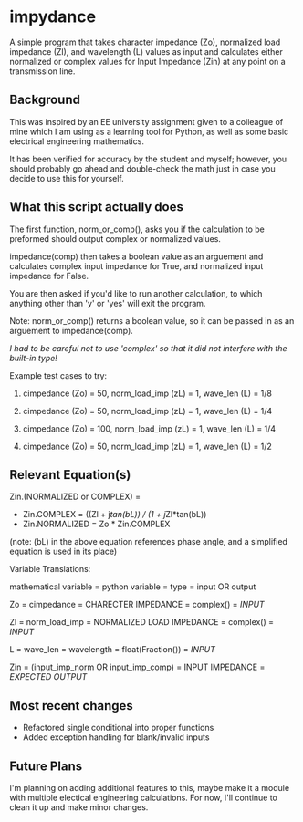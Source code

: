 impydance
==========

A simple program that takes character impedance (Zo), normalized load impedance (Zl), and wavelength (L) values as input and calculates either normalized or complex values for Input Impedance (Zin) at any point on a transmission line.

Background
----------

This was inspired by an EE university assignment given to a colleague of mine which I am using as a learning tool for Python, as well as some basic electrical engineering mathematics.

It has been verified for accuracy by the student and myself; however, you should probably go ahead and double-check the math just in case you decide to use this for yourself.


What this script actually does
------------------------------

The first function, norm_or_comp(), asks you if the calculation to be preformed should output complex or normalized values.

impedance(comp) then takes a boolean value as an arguement and calculates complex input impedance for True, and normalized input impedance for False. 

You are then asked if you'd like to run another calculation, to which anything other than 'y' or 'yes' will exit the program.

Note: norm_or_comp() returns a boolean value, so it can be passed in as an arguement to impedance(comp).

*I had to be careful not to use 'complex' so that it did not interfere with the built-in type!*

Example test cases to try:

1. cimpedance (Zo) = 50, norm_load_imp (zL) = 1, wave_len (L) = 1/8

2. cimpedance (Zo) = 50, norm_load_imp (zL) = 1, wave_len (L) = 1/4

3. cimpedance (Zo) = 100, norm_load_imp (zL) = 1, wave_len (L) = 1/4

4. cimpedance (Zo) = 50, norm_load_imp (zL) = 1, wave_len (L) = 1/2


Relevant Equation(s)
--------------------

Zin.(NORMALIZED or COMPLEX) =
 * Zin.COMPLEX = ((Zl + j*tan(bL)) / (1 + j*Zl*tan(bL))
 * Zin.NORMALIZED = Zo * Zin.COMPLEX

(note: (bL) in the above equation references phase angle, and a simplified equation is used in its place)

Variable Translations:

mathematical variable = python variable = type = input OR output

Zo = cimpedance = CHARECTER IMPEDANCE = complex() = *INPUT*

Zl = norm_load_imp = NORMALIZED LOAD IMPEDANCE = complex() = *INPUT*

L = wave_len = wavelength = float(Fraction()) = *INPUT*

Zin = (input_imp_norm OR input_imp_comp) = INPUT IMPEDANCE = *EXPECTED OUTPUT*


Most recent changes
-------------------
- Refactored single conditional into proper functions
- Added exception handling for blank/invalid inputs

Future Plans
------------

I'm planning on adding additional features to this, maybe make it a module with multiple electical engineering calculations. For now, I'll continue to clean it up and make minor changes.

